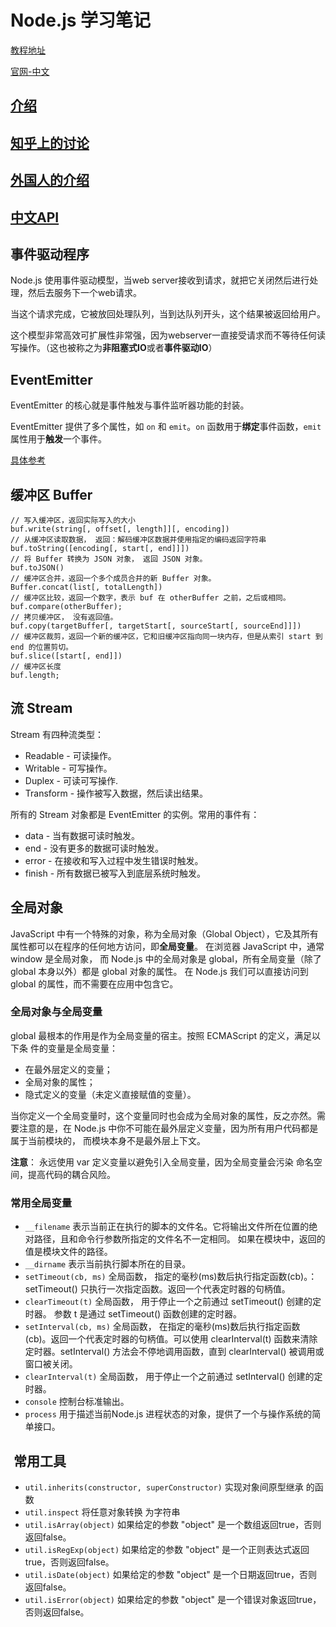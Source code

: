 # Node.js 学习笔记

[教程地址](http://www.runoob.com/nodejs/nodejs-tutorial.html)

[官网-中文](https://nodejs.org/zh-cn/)

## [介绍](https://www.sitepoint.com/node-js-is-the-new-black/)
## [知乎上的讨论](https://www.zhihu.com/question/33578075)
## [外国人的介绍](http://www.codeceo.com/article/10-best-nodejs-tutorials-demo.html)
## [中文API](http://nodejs.cn/api/)

## 事件驱动程序

Node.js 使用事件驱动模型，当web server接收到请求，就把它关闭然后进行处理，然后去服务下一个web请求。

当这个请求完成，它被放回处理队列，当到达队列开头，这个结果被返回给用户。

这个模型非常高效可扩展性非常强，因为webserver一直接受请求而不等待任何读写操作。（这也被称之为**非阻塞式IO**或者**事件驱动IO**）

## EventEmitter

EventEmitter 的核心就是事件触发与事件监听器功能的封装。

EventEmitter 提供了多个属性，如 `on` 和 `emit`。`on` 函数用于**绑定**事件函数，`emit` 属性用于**触发**一个事件。

[具体参考](http://www.runoob.com/nodejs/nodejs-event.html)

## 缓冲区 Buffer

```
// 写入缓冲区，返回实际写入的大小
buf.write(string[, offset[, length]][, encoding])
// 从缓冲区读取数据， 返回：解码缓冲区数据并使用指定的编码返回字符串
buf.toString([encoding[, start[, end]]])
// 将 Buffer 转换为 JSON 对象， 返回 JSON 对象。
buf.toJSON()
// 缓冲区合并，返回一个多个成员合并的新 Buffer 对象。
Buffer.concat(list[, totalLength])
// 缓冲区比较，返回一个数字，表示 buf 在 otherBuffer 之前，之后或相同。
buf.compare(otherBuffer);
// 拷贝缓冲区， 没有返回值。
buf.copy(targetBuffer[, targetStart[, sourceStart[, sourceEnd]]])
// 缓冲区裁剪，返回一个新的缓冲区，它和旧缓冲区指向同一块内存，但是从索引 start 到 end 的位置剪切。
buf.slice([start[, end]])
// 缓冲区长度
buf.length;
```

## 流 Stream

Stream 有四种流类型：

- Readable - 可读操作。
- Writable - 可写操作。
- Duplex - 可读可写操作.
- Transform - 操作被写入数据，然后读出结果。

所有的 Stream 对象都是 EventEmitter 的实例。常用的事件有：

- data - 当有数据可读时触发。
- end - 没有更多的数据可读时触发。
- error - 在接收和写入过程中发生错误时触发。
- finish - 所有数据已被写入到底层系统时触发。

## 全局对象

JavaScript 中有一个特殊的对象，称为全局对象（Global Object），它及其所有属性都可以在程序的任何地方访问，即**全局变量**。
在浏览器 JavaScript 中，通常 window 是全局对象， 而 Node.js 中的全局对象是 global，所有全局变量（除了 global 本身以外）都是 global 对象的属性。
在 Node.js 我们可以直接访问到 global 的属性，而不需要在应用中包含它。

### 全局对象与全局变量

global 最根本的作用是作为全局变量的宿主。按照 ECMAScript 的定义，满足以下条 件的变量是全局变量：

- 在最外层定义的变量；
- 全局对象的属性；
- 隐式定义的变量（未定义直接赋值的变量）。

当你定义一个全局变量时，这个变量同时也会成为全局对象的属性，反之亦然。需要注意的是，在 Node.js 中你不可能在最外层定义变量，因为所有用户代码都是属于当前模块的， 而模块本身不是最外层上下文。

**注意**： 永远使用 var 定义变量以避免引入全局变量，因为全局变量会污染 命名空间，提高代码的耦合风险。

### 常用全局变量

- `__filename`  表示当前正在执行的脚本的文件名。它将输出文件所在位置的绝对路径，且和命令行参数所指定的文件名不一定相同。 如果在模块中，返回的值是模块文件的路径。
- `__dirname`  表示当前执行脚本所在的目录。
- `setTimeout(cb, ms)` 全局函数， 指定的毫秒(ms)数后执行指定函数(cb)。：setTimeout() 只执行一次指定函数。返回一个代表定时器的句柄值。
- `clearTimeout(t)` 全局函数， 用于停止一个之前通过 setTimeout() 创建的定时器。 参数 t 是通过 setTimeout() 函数创建的定时器。
- `setInterval(cb, ms)` 全局函数， 在指定的毫秒(ms)数后执行指定函数(cb)。返回一个代表定时器的句柄值。可以使用 clearInterval(t) 函数来清除定时器。setInterval() 方法会不停地调用函数，直到 clearInterval() 被调用或窗口被关闭。
- `clearInterval(t)` 全局函数， 用于停止一个之前通过 setInterval() 创建的定时器。
- `console` 控制台标准输出。
- `process` 用于描述当前Node.js 进程状态的对象，提供了一个与操作系统的简单接口。


##  常用工具

- `util.inherits(constructor, superConstructor)` 实现对象间原型继承 的函数
- `util.inspect` 将任意对象转换 为字符串
- `util.isArray(object)` 如果给定的参数 "object" 是一个数组返回true，否则返回false。
- `util.isRegExp(object)` 如果给定的参数 "object" 是一个正则表达式返回true，否则返回false。
- `util.isDate(object)` 如果给定的参数 "object" 是一个日期返回true，否则返回false。
- `util.isError(object)` 如果给定的参数 "object" 是一个错误对象返回true，否则返回false。
